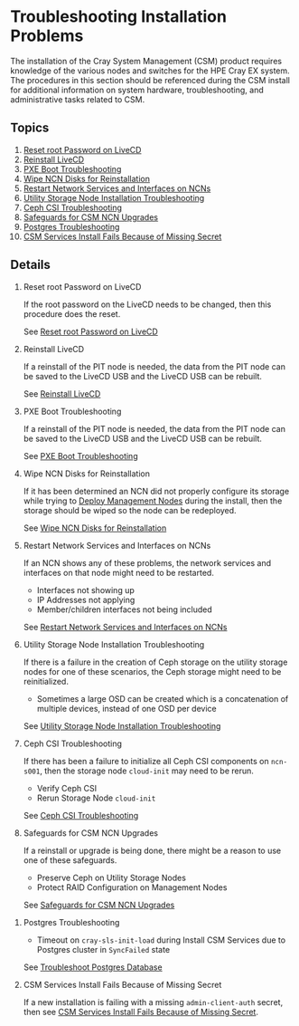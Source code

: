 # Troubleshooting Installation Problems

The installation of the Cray System Management (CSM) product requires knowledge of the various nodes and
switches for the HPE Cray EX system. The procedures in this section should be referenced during the CSM install
for additional information on system hardware, troubleshooting, and administrative tasks related to CSM.

## Topics

   1. [Reset root Password on LiveCD](#reset_root_password_on_LiveCD)
   1. [Reinstall LiveCD](#reinstall_livecd)
   1. [PXE Boot Troubleshooting](#pxe_boot_troubleshooting)
   1. [Wipe NCN Disks for Reinstallation](#wipe_ncn_disks_for_reinstallation)
   1. [Restart Network Services and Interfaces on NCNs](#restart_network_services_and_interfaces_on_ncns)
   1. [Utility Storage Node Installation Troubleshooting](#utility_storage_node_installation_troubleshooting)
   1. [Ceph CSI Troubleshooting](#ceph_csi_troubleshooting)
   1. [Safeguards for CSM NCN Upgrades](#safeguards_for_csm_ncn_upgrades)
   1. [Postgres Troubleshooting](#postgres_troubleshooting)
   1. [CSM Services Install Fails Because of Missing Secret](#csm_installation_failure_missing_secret)

## Details

   <a name="reset_root_password_on_LiveCD"></a>

   1. Reset root Password on LiveCD

      If the root password on the LiveCD needs to be changed, then this procedure does the reset.

      See [Reset root Password on LiveCD](reset_root_password_on_LiveCD.md)
   <a name="reinstall_livecd"></a>

   1. Reinstall LiveCD

      If a reinstall of the PIT node is needed, the data from the PIT node can be saved to the LiveCD USB and
      the LiveCD USB can be rebuilt.

      See [Reinstall LiveCD](reinstall_livecd.md)
   <a name="pxe_boot_troubleshooting"></a>

   1. PXE Boot Troubleshooting

      If a reinstall of the PIT node is needed, the data from the PIT node can be saved to the LiveCD USB and
      the LiveCD USB can be rebuilt.

      See [PXE Boot Troubleshooting](pxe_boot_troubleshooting.md)
   <a name="wipe_ncn_disks_for_reinstallation"></a>

   1. Wipe NCN Disks for Reinstallation

      If it has been determined an NCN did not properly configure its storage while trying to
      [Deploy Management Nodes](deploy_management_nodes.md) during the install, then the
      storage should be wiped so the node can be redeployed.

      See [Wipe NCN Disks for Reinstallation](wipe_ncn_disks_for_reinstallation.md)
   <a name="restart_network_services_and_interfaces_on_ncns"></a>

   1. Restart Network Services and Interfaces on NCNs

      If an NCN shows any of these problems, the network services and interfaces on that node might need to be restarted.
         * Interfaces not showing up
         * IP Addresses not applying
         * Member/children interfaces not being included

      See [Restart Network Services and Interfaces on NCNs](restart_network_services_and_interfaces_on_ncns.md)
   <a name="utility_storage_node_installation_troubleshooting"></a>

   1. Utility Storage Node Installation Troubleshooting

      If there is a failure in the creation of Ceph storage on the utility storage nodes for one of these scenarios,
      the Ceph storage might need to be reinitialized.
         * Sometimes a large OSD can be created which is a concatenation of multiple devices, instead of one OSD per device

      See [Utility Storage Node Installation Troubleshooting](utility_storage_node_installation_troubleshooting.md)
   <a name="ceph_csi_troubleshooting"></a>

   1. Ceph CSI Troubleshooting

      If there has been a failure to initialize all Ceph CSI components on `ncn-s001`, then the storage node
      `cloud-init` may need to be rerun.
         * Verify Ceph CSI
         * Rerun Storage Node `cloud-init`

      See [Ceph CSI Troubleshooting](ceph_csi_troubleshooting.md)
   <a name="safeguards_for_csm_ncn_upgrades"></a>

   1. Safeguards for CSM NCN Upgrades

      If a reinstall or upgrade is being done, there might be a reason to use one of these safeguards.
         * Preserve Ceph on Utility Storage Nodes
         * Protect RAID Configuration on Management Nodes

      See [Safeguards for CSM NCN Upgrades](safeguards_for_csm_ncn_upgrades.md)

   <a name="postgres_troubleshooting"></a>

   1. Postgres Troubleshooting

      * Timeout on `cray-sls-init-load` during Install CSM Services due to Postgres cluster in `SyncFailed` state

      See [Troubleshoot Postgres Database](../operations//kubernetes/Troubleshoot_Postgres_Database.md#syncfailed)
   <a name="csm_installation_failure_missing_secret"></a>

   1. CSM Services Install Fails Because of Missing Secret

      If a new installation is failing with a missing `admin-client-auth` secret, then see
      [CSM Services Install Fails Because of Missing Secret](csm_installation_failure.md).
